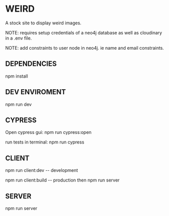 # WEIRD

A stock site to display weird images.

NOTE: requires setup credentials of a neo4j database as well as cloudinary in a .env file.

NOTE: add constraints to user node in neo4j. ie name and email constraints.

## DEPENDENCIES

npm install

## DEV ENVIROMENT

npm run dev

## CYPRESS

Open cypress gui: npm run cypress:open

run tests in terminal: npm run cypress

## CLIENT

npm run client:dev -- development

npm run client:build -- production then npm run server

## SERVER

npm run server
